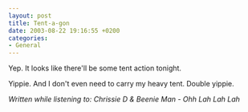 ```yaml
---
layout: post
title: Tent-a-gon
date: 2003-08-22 19:16:55 +0200
categories:
- General
---
```

Yep. It looks like there'll be some tent action tonight.

Yippie. And I don't even need to carry my heavy tent. Double yippie.

<em>Written while listening to: Chrissie D & Beenie Man - Ohh Lah Lah Lah</em>

